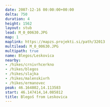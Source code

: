 ```yaml
---
date: 2007-12-16 00:00:00+00:00
delta: 750
duration: 4
height: 1562
layout: stub
lead: M_0_00630.JPG
map: 1
maplink: https://mapzs.projekti.si/path/32013
multilead: M_0_00630.JPG
multipath: true
name: Blegos/Leskovica
nearby:
- /hikes/crnivrhcerkno
- /hikes/blegos
- /hikes/slajka
- /hikes/malenskivrh
- /hikes/ermanovec
peak: 46.164802,14.113583
start: 46.147414,14.085812
title: Blegoš from Leskovica
---
```

